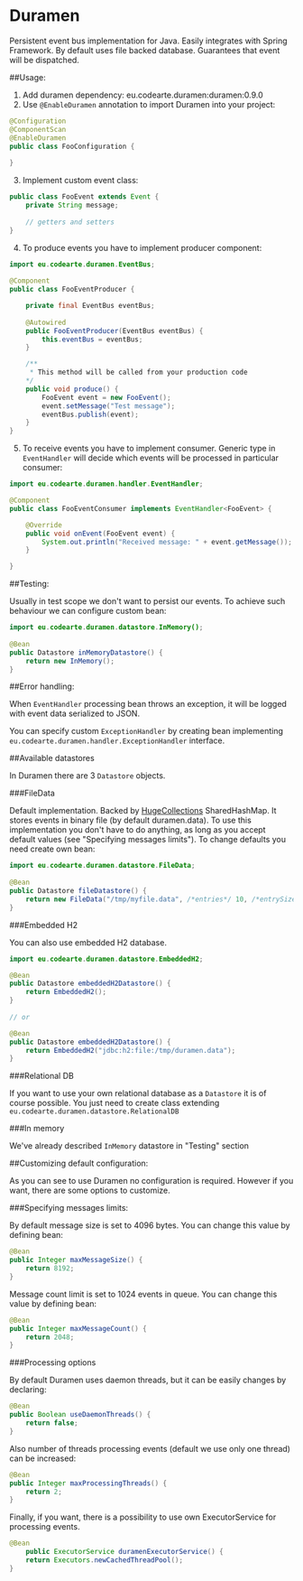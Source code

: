 Duramen
=======

Persistent event bus implementation for Java. Easily integrates with Spring Framework. By default uses file backed database. Guarantees that event will be dispatched.

##Usage:

1. Add duramen dependency:
  eu.codearte.duramen:duramen:0.9.0
2. Use ```@EnableDuramen``` annotation to import Duramen into your project:
```java
@Configuration
@ComponentScan
@EnableDuramen
public class FooConfiguration {
 
}
```
3. Implement custom event class:
```java
public class FooEvent extends Event {
	private String message;
 
	// getters and setters
}
```
4. To produce events you have to implement producer component:
```java
import eu.codearte.duramen.EventBus;
 
@Component
public class FooEventProducer {

	private final EventBus eventBus;
  
	@Autowired
	public FooEventProducer(EventBus eventBus) {
		this.eventBus = eventBus;
	}

	/** 
	 * This method will be called from your production code
	*/
	public void produce() {
		FooEvent event = new FooEvent();
		event.setMessage("Test message");
		eventBus.publish(event);
	}
}
```
5. To receive events you have to implement consumer. Generic type in ```EventHandler``` will decide which events will be processed in particular consumer:
```java
import eu.codearte.duramen.handler.EventHandler;

@Component
public class FooEventConsumer implements EventHandler<FooEvent> {

	@Override
	public void onEvent(FooEvent event) {
		System.out.println("Received message: " + event.getMessage());
	}

}
```

##Testing:

Usually in test scope we don't want to persist our events. To achieve such behaviour we can configure custom bean:
```java
import eu.codearte.duramen.datastore.InMemory();
 
@Bean
public Datastore inMemoryDatastore() {
	return new InMemory();
}
```

##Error handling:

When ```EventHandler``` processing bean throws an exception, it will be logged with event data serialized to JSON.

You can specify custom ```ExceptionHandler``` by creating bean implementing ```eu.codearte.duramen.handler.ExceptionHandler``` interface.

##Available datastores

In Duramen there are 3 ```Datastore``` objects.

###FileData

Default implementation. Backed by [HugeCollections](https://github.com/OpenHFT/HugeCollections) SharedHashMap. It stores events in binary file (by default duramen.data).
To use this implementation you don't have to do anything, as long as you accept default values (see "Specifying messages limits").
To change defaults you need create own bean:

```java
import eu.codearte.duramen.datastore.FileData;
 
@Bean
public Datastore fileDatastore() {
	return new FileData("/tmp/myfile.data", /*entries*/ 10, /*entrySize*/, 8192);
}
```

###Embedded H2

You can also use embedded H2 database.

```java
import eu.codearte.duramen.datastore.EmbeddedH2;

@Bean
public Datastore embeddedH2Datastore() {
	return EmbeddedH2();
}
 
// or

@Bean
public Datastore embeddedH2Datastore() {
	return EmbeddedH2("jdbc:h2:file:/tmp/duramen.data");
}
```

###Relational DB

If you want to use your own relational database as a ```Datastore``` it is of course possible. 
You just need to create class extending ```eu.codearte.duramen.datastore.RelationalDB```

###In memory

We've already described ```InMemory``` datastore in "Testing" section

##Customizing default configuration:

As you can see to use Duramen no configuration is required. However if you want, there are some options to customize.

###Specifying messages limits:

By default message size is set to 4096 bytes. You can change this value by defining bean:

```java
@Bean
public Integer maxMessageSize() {
	return 8192;
}
```

Message count limit is set to 1024 events in queue. You can change this value by defining bean:

```java
@Bean
public Integer maxMessageCount() {
	return 2048;
}
```

###Processing options

By default Duramen uses daemon threads, but it can be easily changes by declaring:

```java
@Bean
public Boolean useDaemonThreads() {
	return false;
}
```

Also number of threads processing events (default we use only one thread) can be increased:

```java
@Bean
public Integer maxProcessingThreads() {
	return 2;
}
```

Finally, if you want, there is a possibility to use own ExecutorService for processing events.
```java
@Bean
	public ExecutorService duramenExecutorService() {
	return Executors.newCachedThreadPool();
}
```